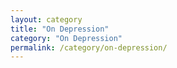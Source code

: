 ```yaml
---
layout: category
title: "On Depression"
category: "On Depression"
permalink: /category/on-depression/
---
```

